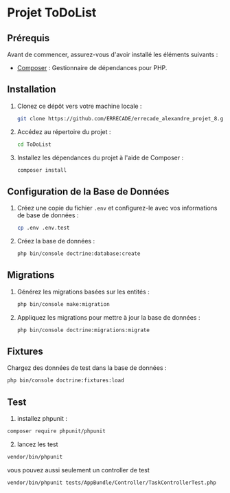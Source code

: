 # Projet ToDoList
## Prérequis

Avant de commencer, assurez-vous d'avoir installé les éléments suivants :

- [Composer](https://getcomposer.org/) : Gestionnaire de dépendances pour PHP.

## Installation

1. Clonez ce dépôt vers votre machine locale :

    ```bash
    git clone https://github.com/ERRECADE/errecade_alexandre_projet_8.git
    ```

2. Accédez au répertoire du projet :

    ```bash
    cd ToDoList
    ```

3. Installez les dépendances du projet à l'aide de Composer :

    ```bash
    composer install
    ```

## Configuration de la Base de Données

1. Créez une copie du fichier `.env` et configurez-le avec vos informations de base de données :

    ```bash
    cp .env .env.test
    ```
2. Créez la base de données :

    ```bash
    php bin/console doctrine:database:create
    ```

## Migrations

1. Générez les migrations basées sur les entités :

    ```bash
    php bin/console make:migration
    ```

2. Appliquez les migrations pour mettre à jour la base de données :

    ```bash
    php bin/console doctrine:migrations:migrate
    ```

## Fixtures

Chargez des données de test dans la base de données :

```bash
php bin/console doctrine:fixtures:load
 ```


## Test
1. installez phpunit : 
 
 ```bash
composer require phpunit/phpunit
```
2. lancez les test 

```bash
vendor/bin/phpunit
```
vous pouvez aussi seulement un controller de test 
```bash
vendor/bin/phpunit tests/AppBundle/Controller/TaskControllerTest.php
```
